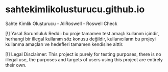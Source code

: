 # sahtekimlikolusturucu.github.io
Sahte Kimlik Oluşturucu - AliRoswell - Roswell Check

[!] Yasal Sorumluluk Reddi: bu proje tamamen test amaçlı kullanım içindir, herhangi bir illegal kullanım söz konusu değildir, kullanıcıların bu projeyi kullanma amaçları ve hedefleri tamamen kendisine aittir.


[!] Legal Disclaimer: This project is purely for testing purposes, there is no illegal use, the purposes and targets of users using this project are entirely their own.